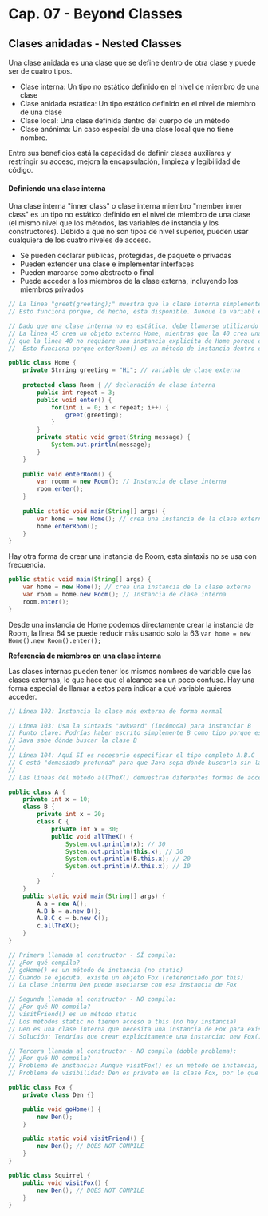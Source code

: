 # Cap. 07 - Beyond Classes

## Clases anidadas - Nested Classes

Una clase anidada es una clase que se define dentro de otra clase y puede ser de cuatro tipos.

* Clase interna: Un tipo no estático definido en el nivel de miembro de una clase
* Clase anidada estática: Un tipo estático definido en el nivel de miembro de una clase
* Clase local: Una clase definida dentro del cuerpo de un método
* Clase anónima: Un caso especial de una clase local que no tiene nombre.

Entre sus beneficios está la capacidad de definir clases auxiliares y restringir su acceso, mejora la encapsulación, limpieza y legibilidad de código.

#### Definiendo una clase interna

Una clase interna "inner class" o clase interna miembro "member inner class" es un tipo no estático definido en el nivel de miembro de una clase (el mismo nivel que los métodos, las variables de instancia y los constructores). Debido a que no son tipos de nivel superior, pueden usar cualquiera de los cuatro niveles de acceso.

* Se pueden declarar públicas, protegidas, de paquete o privadas
* Pueden extender una clase e implementar interfaces
* Pueden marcarse como abstracto o final
* Puede acceder a los miembros de la clase externa, incluyendo los miembros privados

```java
// La linea "greet(greeting);" muestra que la clase interna simplemente se refiere a un "greeting" como si estuviera disponible en la clase Room. 
// Esto funciona porque, de hecho, esta disponible. Aunque la variabl es privada, se accede a ella dentro de esa misma clase.

// Dado que una clase interna no es estática, debe llamarse utilizando una instancia de clase. Esto significa que debe crear dos objetos. 
// La linea 45 crea un objeto externo Home, mientras que la 40 crea una instancia de Room, hay que entender 
// que la linea 40 no requiere una instancia explicita de Home porque es un método de instancia dentro de Home. 
//  Esto funciona porque enterRoom() es un método de instancia dentro de la clase Home. Tanto Room como enterRoom() son miembros de Home.

public class Home {
    private Strring greeting = "Hi"; // variable de clase externa
    
    protected class Room { // declaración de clase interna
        public int repeat = 3;
        public void enter() {
            for(int i = 0; i < repeat; i++) {
                greet(greeting);
            }
        }
        private static void greet(String message) {
            System.out.println(message);
        }
    }
    
    public void enterRoom() {
        var roomm = new Room(); // Instancia de clase interna
        room.enter();
    }
    
    public static void main(String[] args) {
        var home = new Home(); // crea una instancia de la clase externa
        home.enterRoom();
    }
}
```

Hay otra forma de crear una instancia de Room, esta sintaxis no se usa con frecuencia.

```java
public static void main(String[] args) {
    var home = new Home(); // crea una instancia de la clase externa
    var room = home.new Room(); // Instancia de clase interna
    room.enter();
}
```

Desde una instancia de Home podemos directamente crear la instancia de Room, la línea 64 se puede reducir más usando solo la 63 `var home = new Home().new Room().enter();`

**Referencia de miembros en una clase interna**

Las clases internas pueden tener los mismos nombres de variable que las clases externas, lo que hace que el alcance sea un poco confuso. Hay una forma especial de llamar a estos para indicar a qué variable quieres acceder.

```java
// Línea 102: Instancia la clase más externa de forma normal

// Línea 103: Usa la sintaxis "awkward" (incómoda) para instanciar B
// Punto clave: Podrías haber escrito simplemente B como tipo porque está disponible a nivel de miembro de A
// Java sabe dónde buscar la clase B
//
// Línea 104: Aquí SÍ es necesario especificar el tipo completo A.B.C
// C está "demasiado profunda" para que Java sepa dónde buscarla sin la ruta completa
//
// Las líneas del método allTheX() demuestran diferentes formas de acceder a variables

public class A {
    private int x = 10;
    class B {
        private int x = 20;
        class C {
            private int x = 30;
            public void allTheX() {
                System.out.println(x); // 30
                System.out.println(this.x); // 30
                System.out.println(B.this.x); // 20
                System.out.println(A.this.x); // 10
            }
        }
    }
    public static void main(String[] args) {
        A a = new A();
        A.B b = a.new B();
        A.B.C c = b.new C();
        c.allTheX();
    } 
}

// Primera llamada al constructor - SÍ compila:
// ¿Por qué compila?
// goHome() es un método de instancia (no static)
// Cuando se ejecuta, existe un objeto Fox (referenciado por this)
// La clase interna Den puede asociarse con esa instancia de Fox

// Segunda llamada al constructor - NO compila:
// ¿Por qué NO compila?
// visitFriend() es un método static
// Los métodos static no tienen acceso a this (no hay instancia)
// Den es una clase interna que necesita una instancia de Fox para existir
// Solución: Tendrías que crear explícitamente una instancia: new Fox().new Den()

// Tercera llamada al constructor - NO compila (doble problema):
// ¿Por qué NO compila?
// Problema de instancia: Aunque visitFox() es un método de instancia, es de la clase Squirrel, no de Fox
// Problema de visibilidad: Den es private en la clase Fox, por lo que no es accesible desde Squirrel

public class Fox {
    private class Den {}

    public void goHome() {
        new Den();
    }

    public static void visitFriend() {
        new Den(); // DOES NOT COMPILE
    }
}

public class Squirrel {
    public void visitFox() {
        new Den(); // DOES NOT COMPILE
    }
}
```

